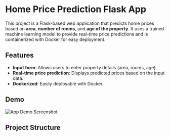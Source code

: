 # Home Price Prediction Flask App

This project is a Flask-based web application that predicts home prices based on **area**, **number of rooms**, and **age of the property**. It uses a trained machine learning model to provide real-time price predictions and is containerized with Docker for easy deployment.

## Features

- **Input form**: Allows users to enter property details (area, rooms, age).
- **Real-time price prediction**: Displays predicted prices based on the input data.
- **Dockerized**: Easily deployable with Docker.

## Demo

![App Demo Screenshot](path/to/your/demo-screenshot.png)

## Project Structure

